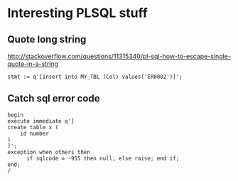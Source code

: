 
# Interesting PLSQL stuff

## Quote long string

http://stackoverflow.com/questions/11315340/pl-sql-how-to-escape-single-quote-in-a-string

~~~plsql
stmt := q'[insert into MY_TBL (Col) values('ER0002')]';
~~~

## Catch sql error code

~~~plsql
begin
execute immediate q'[
create table x (
	id number
) 
]';
exception when others then
      if sqlcode = -955 then null; else raise; end if;
end;
/
~~~
